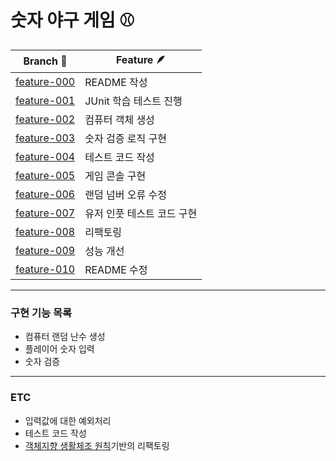 # 숫자 야구 게임 :baseball:
| Branch :deciduous_tree:                                                             | Feature :feather: |
|-------------------------------------------------------------------------------------|-------------------|
| [feature-000](https://github.com/qsc7342/java-baseball-enterprise/tree/feature-000) | README 작성         |
| [feature-001](https://github.com/qsc7342/java-baseball-enterprise/tree/feature-001) | JUnit 학습 테스트 진행   |
| [feature-002](https://github.com/qsc7342/java-baseball-enterprise/tree/feature-002) | 컴퓨터 객체 생성         |
| [feature-003](https://github.com/qsc7342/java-baseball-enterprise/tree/feature-003) | 숫자 검증 로직 구현       |
| [feature-004](https://github.com/qsc7342/java-baseball-enterprise/tree/feature-004) | 테스트 코드 작성         |
| [feature-005](https://github.com/qsc7342/java-baseball-enterprise/tree/feature-005) | 게임 콘솔 구현          |
| [feature-006](https://github.com/qsc7342/java-baseball-enterprise/tree/feature-006) | 랜덤 넘버 오류 수정       |
| [feature-007](https://github.com/qsc7342/java-baseball-enterprise/tree/feature-007) | 유저 인풋 테스트 코드 구현   |
| [feature-008](https://github.com/qsc7342/java-baseball-enterprise/tree/feature-008) | 리팩토링              |
| [feature-009](https://github.com/qsc7342/java-baseball-enterprise/tree/feature-009) | 성능 개선             |
| [feature-010](https://github.com/qsc7342/java-baseball-enterprise/tree/feature-010) | README 수정         |

***
### 구현 기능 목록
* 컴퓨터 랜덤 난수 생성
* 플레이어 숫자 입력
* 숫자 검증
***
### ETC
* 입력값에 대한 예외처리
* 테스트 코드 작성
* [객체지향 생활체조 원칙](https://catsbi.oopy.io/bf003ff6-2912-4714-8ac2-44eeb7becc93)기반의 리팩토링
